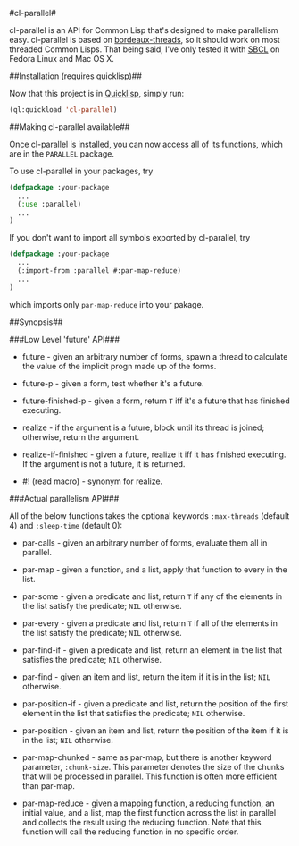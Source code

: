 #cl-parallel#

cl-parallel is an API for Common Lisp that's designed to make
parallelism easy.  cl-parallel is based on [bordeaux-threads][bt], so
it should work on most threaded Common Lisps. That being said, I've
only tested it with [SBCL][sbcl] on Fedora Linux and Mac OS X.

##Installation (requires quicklisp)##

Now that this project is in [Quicklisp][ql], simply run:
```lisp
(ql:quickload 'cl-parallel)
```

##Making cl-parallel available##

Once cl-parallel is installed, you can now access all of its
functions, which are in the `PARALLEL` package.

To use cl-parallel in your packages, try

```lisp
(defpackage :your-package
  ...
  (:use :parallel)
  ...
)
```

If you don't want to import all symbols exported by cl-parallel, try

```lisp
(defpackage :your-package
  ...
  (:import-from :parallel #:par-map-reduce)
  ...
)
```

which imports only `par-map-reduce` into your pakage.

##Synopsis##

###Low Level 'future' API###

* future - given an arbitrary number of forms, spawn a thread to calculate
the value of the implicit progn made up of the forms.

* future-p - given a form, test whether it's a future.

* future-finished-p - given a form, return `T` iff it's a future that has
finished executing.

* realize - if the argument is a future, block until its thread is
joined; otherwise, return the argument.

* realize-if-finished - given a future, realize it iff it has finished
executing.  If the argument is not a future, it is returned.

* \#! (read macro) - synonym for realize.

###Actual parallelism API###

All of the below functions takes the optional keywords `:max-threads` (default 4)
and `:sleep-time` (default 0):

* par-calls - given an arbitrary number of forms, evaluate them all in
parallel.

* par-map - given a function, and a list, apply that function to every
in the list.

* par-some - given a predicate and list, return `T` if any of the
elements in the list satisfy the predicate; `NIL` otherwise.

* par-every - given a predicate and list, return `T` if all of the
elements in the list satisfy the predicate; `NIL` otherwise.

* par-find-if - given a predicate and list, return an element in
the list that satisfies the predicate; `NIL` otherwise.

* par-find - given an item and list, return the item if it is in
the list; `NIL` otherwise.

* par-position-if - given a predicate and list, return the position
 of the first element in the list that satisfies the predicate; 
`NIL` otherwise.

* par-position - given an item and list, return the position of the
 item if it is in the list; `NIL` otherwise.

* par-map-chunked - same as par-map, but there is another keyword
parameter, `:chunk-size`. This parameter denotes the size of the
chunks that will be processed in parallel. This function is often more
efficient than par-map.

* par-map-reduce - given a mapping function, a reducing function, an initial
value, and a list, map the first function across the list in parallel and
collects the result using the reducing function. Note that this function will
call the reducing function in no specific order.

[bt]: http://common-lisp.net/project/bordeaux-threads/ "Bordeaux Threads"
[sbcl]: http://www.sbcl.org/ "Steel Bank Common Lisp"
[ql]: http://www.quicklisp.org/ "Quicklisp"
